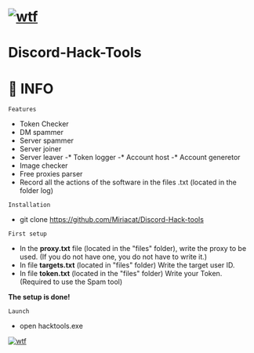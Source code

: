# [![wtf](https://cdn.discordapp.com/attachments/1057671459406872659/1057990781341794354/679af8d2e6e5498ac1307dc70c3eadc5.jpg "overlord")](https://www.youtube.com/watch?v=dQw45555list=PLrpgO-fUNO4OKpFbFXb2cQlF72Yj3ppJv) 
# Discord-Hack-Tools


# 📌 INFO

`Features`
* Token Checker
* DM spammer
* Server spammer
* Server joiner
* Server leaver
-* Token logger
-* Account host
-* Account generetor
* Image checker
* Free proxies parser
* Record all the actions of the software in the files .txt (located in the folder log)

`Installation`
* git clone https://github.com/Miriacat/Discord-Hack-tools

`First setup`
- In the **proxy.txt** file (located in the "files" folder), write the proxy to be used. (If you do not have one, you do not have to write it.)
- In file **targets.txt** (located in "files" folder) Write the target user ID.
- In file **token.txt** (located in the "files" folder) Write your Token. (Required to use the Spam tool)


**The setup is done!**

`Launch`
* open hacktools.exe

[![wtf](https://cdn.discordapp.com/attachments/1057671459406872659/1057990781341794354/679af8d2e6e5498ac1307dc70c3eadc5.jpg "overlord")](https://www.youtube.com/watch?v=dQw4w9WgXcQ&list=PLrpgO-fUNO4OKpFbffffFXb2cQlF72Yj3ppJv)


